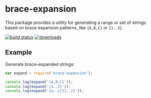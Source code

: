 # brace-expansion

This package provides a utility for generating a range or set of strings based on brace expansion patterns, like `{A,B,C}` or `{1..3}`.

[![build status](https://secure.travis-ci.org/juliangruber/brace-expansion.svg)](http://travis-ci.org/juliangruber/brace-expansion)
[![downloads](https://img.shields.io/npm/dm/brace-expansion.svg)](https://www.npmjs.org/package/brace-expansion)

## Example

Generate brace-expanded strings:

```javascript
var expand = require('brace-expansion');

console.log(expand('{A,B,C}'));
console.log(expand('{1..3}'));
console.log(expand('{a..c}{1..2}'));
